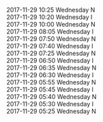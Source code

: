 2017-11-29 10:25 Wednesday  N  
2017-11-29 10:20 Wednesday  I  
2017-11-29 10:00 Wednesday  N  
2017-11-29 08:05 Wednesday  I  
2017-11-29 07:50 Wednesday  N  
2017-11-29 07:40 Wednesday  I  
2017-11-29 07:25 Wednesday  N  
2017-11-29 06:50 Wednesday  I  
2017-11-29 06:35 Wednesday  N  
2017-11-29 06:30 Wednesday  I  
2017-11-29 05:55 Wednesday  N  
2017-11-29 05:45 Wednesday  I  
2017-11-29 05:40 Wednesday  N  
2017-11-29 05:30 Wednesday  I  
2017-11-29 05:25 Wednesday  N  
